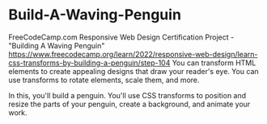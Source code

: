 
# Build-A-Waving-Penguin

FreeCodeCamp.com Responsive Web Design Certification Project - "Building A Waving Penguin" https://www.freecodecamp.org/learn/2022/responsive-web-design/learn-css-transforms-by-building-a-penguin/step-104 You can transform HTML elements to create appealing designs that draw your reader's eye. You can use transforms to rotate elements, scale them, and more.

In this, you'll build a penguin. You'll use CSS transforms to position and resize the parts of your penguin, create a background, and animate your work.